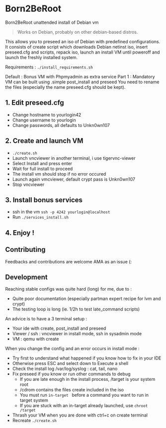 # Born2BeRoot

Born2BeRoot unattended install of Debian vm
> Works on Debian, probably on other debian-based distros.

This allows you to preseed an iso of Debian with predefined configurations.
It consists of create script which downloads Debian netinst iso, insert
preseed.cfg and scripts, repack iso, launch an install VM until poweroff and
launch the freshly installed system.

Requirements : `./install_requirements.sh`

Default : Bonus VM with Phpmyadmin as extra service
Part 1 : Mandatory VM can be built using .simple post_install and preseed
You need to rename the files (especially the name preseed.cfg should be kept).

## 1.  Edit preseed.cfg
- Change hostname to yourlogin42
- Change username to yourlogin
- Change passwords, all defaults to Unkn0wn107

## 2.  Create and launch VM
- `./create.sh`
- Launch vncviewer in another terminal, i use tigervnc-viewer
- Select Install and press enter
- Wait for full install to proceed
- The install vm should stop if no error occured
- Launch again vmcviewer, default crypt pass is Unkn0wn107
- Stop vncviewer

## 3.  Install bonus services
- ssh in the vm `ssh -p 4242 yourlogin@localhost`
- Run `./services_install.sh`

## 4.  Enjoy !


## Contributing
Feedbacks and contributions are welcome
AMA as an issue (:


## Development
Reaching stable configs was quite hard (long) for me, due to :
- Quite poor documentation (especially partman expert recipe for lvm and crypt)
- The testing loop is long (ie. 1/2h to test late_command scripts)

An advice is to have a 3 terminal setup :
- Your ide with create, post_install and preseed
- Viewer / ssh : vncviewer in install mode, ssh in sysadmin mode
- VM : qemu with create

When you change the config and an error occurs in install mode :
- Try first to understand what happened if you know how to fix in your IDE
- Otherwise press ESC and select down to Execute a shell
- Check the install log /var/log/syslog : cat, tail, nano
- Fix preseed if you know or run other commands to debug
  - If you are late enough in the install process, /target is your system root
  - /cdrom contains the files create included in the iso
  - You must run `in-target ` before a command you want to run in target system
  - If you are stuck with an in-target already launched, use `chroot /target`
- Thrash your VM when you are done with ctrl+c on create terminal
- Recreate `./create.sh`


